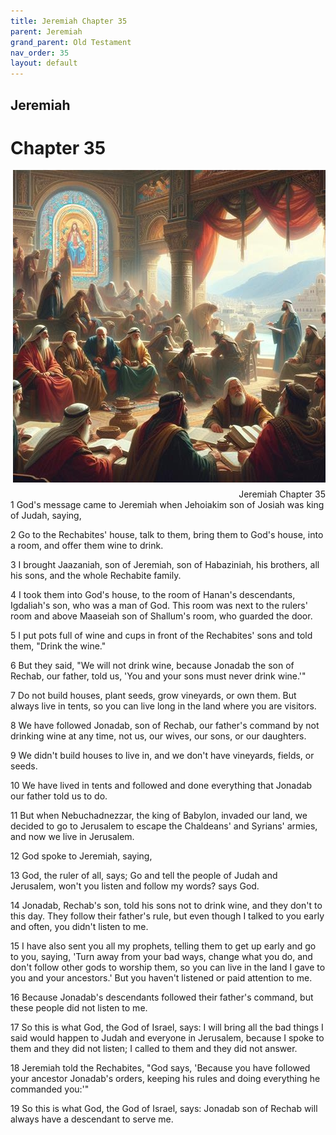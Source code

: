 ```yaml
---
title: Jeremiah Chapter 35
parent: Jeremiah
grand_parent: Old Testament
nav_order: 35
layout: default
---
```


## Jeremiah

# Chapter 35

<div style="clear: both; text-align: right;">
    <img src="/assets/Image/Jeremiah/500/35.jpg" alt="Jeremiah Chapter 35" class="chapter-image" style="max-width: 100%; height: auto; float: right; margin: 0 0 10px 10px; padding-left: 10%;">
    <figcaption style="font-size: 14px;">Jeremiah Chapter 35</figcaption>
</div>
1 God's message came to Jeremiah when Jehoiakim son of Josiah was king of Judah, saying,

2 Go to the Rechabites' house, talk to them, bring them to God's house, into a room, and offer them wine to drink.

3 I brought Jaazaniah, son of Jeremiah, son of Habaziniah, his brothers, all his sons, and the whole Rechabite family.

4 I took them into God's house, to the room of Hanan's descendants, Igdaliah's son, who was a man of God. This room was next to the rulers' room and above Maaseiah son of Shallum's room, who guarded the door.

5 I put pots full of wine and cups in front of the Rechabites' sons and told them, "Drink the wine."

6 But they said, "We will not drink wine, because Jonadab the son of Rechab, our father, told us, 'You and your sons must never drink wine.'"

7 Do not build houses, plant seeds, grow vineyards, or own them. But always live in tents, so you can live long in the land where you are visitors.

8 We have followed Jonadab, son of Rechab, our father's command by not drinking wine at any time, not us, our wives, our sons, or our daughters.

9 We didn't build houses to live in, and we don't have vineyards, fields, or seeds.

10 We have lived in tents and followed and done everything that Jonadab our father told us to do.

11 But when Nebuchadnezzar, the king of Babylon, invaded our land, we decided to go to Jerusalem to escape the Chaldeans' and Syrians' armies, and now we live in Jerusalem.

12 God spoke to Jeremiah, saying,

13 God, the ruler of all, says; Go and tell the people of Judah and Jerusalem, won't you listen and follow my words? says God.

14 Jonadab, Rechab's son, told his sons not to drink wine, and they don't to this day. They follow their father's rule, but even though I talked to you early and often, you didn't listen to me.

15 I have also sent you all my prophets, telling them to get up early and go to you, saying, 'Turn away from your bad ways, change what you do, and don't follow other gods to worship them, so you can live in the land I gave to you and your ancestors.' But you haven't listened or paid attention to me.

16 Because Jonadab's descendants followed their father's command, but these people did not listen to me.

17 So this is what God, the God of Israel, says: I will bring all the bad things I said would happen to Judah and everyone in Jerusalem, because I spoke to them and they did not listen; I called to them and they did not answer.

18 Jeremiah told the Rechabites, "God says, 'Because you have followed your ancestor Jonadab's orders, keeping his rules and doing everything he commanded you:'"

19 So this is what God, the God of Israel, says: Jonadab son of Rechab will always have a descendant to serve me.


